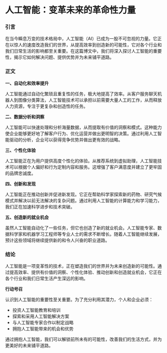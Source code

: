 # 人工智能：变革未来的革命性力量

### 引言

在当今瞬息万变的技术格局中，人工智能（AI）已成为一股不可忽视的力量。它正在以惊人的速度改造我们的世界，从提高效率到创造新的可能性，它对各个行业和我们日常生活的影响都至关重要。在这篇博文中，我们将深入探讨人工智能的重要性，揭示它如何解决问题、提供优势并为未来铺平道路。

### 正文

**一、自动化和效率提升**

人工智能通过自动化繁琐且重复性的任务，极大地提高了效率。从客户服务聊天机器人到图像分类算法，人工智能技术可以承担以前需要大量人工的工作，从而释放人力资源，专注于更复杂和创造性的任务。

**二、数据分析和洞察**

人工智能可以快速处理和分析海量数据，从而提取有价值的洞察和模式。这种能力使企业能够更好地了解客户行为、优化运营并做出更明智的决策。通过利用人工智能驱动的分析，企业可以获得竞争优势并做出更有效的战略。

**三、个性化体验**

人工智能正在为用户提供高度个性化的体验。从推荐系统到虚拟助理，人工智能技术可以根据个人偏好和行为定制内容和服务。这增强了客户满意度并建立了更牢固的品牌忠诚度。

**四、创新和发现**

人工智能正在推动创新并促进新发现。它正在帮助科学家探索新的药物、研究气候模式并解决以前无法解决的复杂问题。通过利用人工智能的计算能力和学习能力，我们正在加速科学进步和技术突破。

**五、创造新的就业机会**

虽然人工智能自动化了一些任务，但它也创造了新的就业机会。人工智能专家、数据科学家和机器学习工程师等专业人士的需求不断增长。随着人工智能继续发展，预计这些领域将继续提供新的和令人兴奋的职业道路。

### 结论

人工智能是一项变革性的技术，正在塑造我们的世界并为未来创造新的可能性。通过提高效率、提供有价值的洞察、个性化体验、推动创新和创造就业机会，它正在各个行业和我们日常生活产生深远的影响。

**行动号召**

认识到人工智能的重要性至关重要。为了充分利用其潜力，个人和企业必须：

* 投资人工智能教育和培训
* 探索和采用人工智能解决方案
* 与人工智能专家合作以制定战略
* 拥抱人工智能带来的机会和优势

通过拥抱人工智能，我们可以解锁前所未有的可能性，改善我们的生活方式，并为更美好的未来铺平道路。
